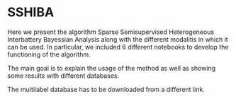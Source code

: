 # SSHIBA
Here we present the algorithm Sparse Semisupervised Heterogeneous Interbattery Bayessian Analysis along with the different modalitis in which it can be used. In particular, we included 6 different notebooks to develop the functioning of the algorithm.

The main goal is to explain the usage of the method as well as showing some results with different databases.

The multilabel database has to be downloaded from a different link.
